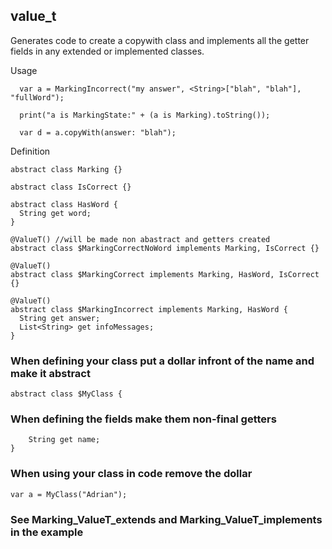 ## value_t

Generates code to create a copywith class and implements all the getter fields in any extended or implemented classes.

Usage
```
  var a = MarkingIncorrect("my answer", <String>["blah", "blah"], "fullWord");

  print("a is MarkingState:" + (a is Marking).toString());

  var d = a.copyWith(answer: "blah");
```

Definition
```
abstract class Marking {}

abstract class IsCorrect {}

abstract class HasWord {
  String get word;
}

@ValueT() //will be made non abastract and getters created
abstract class $MarkingCorrectNoWord implements Marking, IsCorrect {}

@ValueT()
abstract class $MarkingCorrect implements Marking, HasWord, IsCorrect {}

@ValueT()
abstract class $MarkingIncorrect implements Marking, HasWord {
  String get answer;
  List<String> get infoMessages;
}
```

### When defining your class put a dollar infront of the name and make it abstract
```
abstract class $MyClass {
```

### When defining the fields make them non-final getters
```
    String get name;
}
```

### When using your class in code remove the dollar
```
var a = MyClass("Adrian");
```

### See Marking_ValueT_extends and Marking_ValueT_implements in the example
